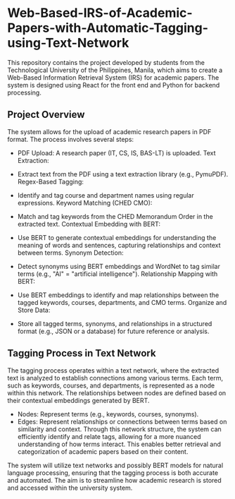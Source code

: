 # Web-Based-IRS-of-Academic-Papers-with-Automatic-Tagging-using-Text-Network
This repository contains the project developed by students from the Technological University of the Philippines, Manila, which aims to create a Web-Based Information Retrieval System (IRS) for academic papers. The system is designed using React for the front end and Python for backend processing.


## Project Overview
The system allows for the upload of academic research papers in PDF format. The process involves several steps:

- PDF Upload:
A research paper (IT, CS, IS, BAS-LT) is uploaded.
Text Extraction:

- Extract text from the PDF using a text extraction library (e.g., PymuPDF).
Regex-Based Tagging:

- Identify and tag course and department names using regular expressions.
Keyword Matching (CHED CMO):

- Match and tag keywords from the CHED Memorandum Order in the extracted text.
Contextual Embedding with BERT:

- Use BERT to generate contextual embeddings for understanding the meaning of words and sentences, capturing relationships and context between terms.
Synonym Detection:

- Detect synonyms using BERT embeddings and WordNet to tag similar terms (e.g., "AI" = "artificial intelligence").
Relationship Mapping with BERT:

- Use BERT embeddings to identify and map relationships between the tagged keywords, courses, departments, and CMO terms.
Organize and Store Data:



- Store all tagged terms, synonyms, and relationships in a structured format (e.g., JSON or a database) for future reference or analysis.

## Tagging Process in Text Network
The tagging process operates within a text network, where the extracted text is analyzed to establish connections among various terms. Each term, such as keywords, courses, and departments, is represented as a node within this network. The relationships between nodes are defined based on their contextual embeddings generated by BERT.

- Nodes: Represent terms (e.g., keywords, courses, synonyms).
- Edges: Represent relationships or connections between terms based on similarity and context.
Through this network structure, the system can efficiently identify and relate tags, allowing for a more nuanced understanding of how terms interact. This enables better retrieval and categorization of academic papers based on their content.

The system will utilize text networks and possibly BERT models for natural language processing, ensuring that the tagging process is both accurate and automated. The aim is to streamline how academic research is stored and accessed within the university system.

